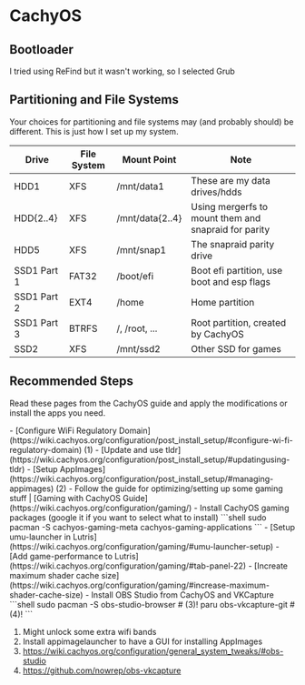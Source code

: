 # CachyOS

## Bootloader

I tried using ReFind but it wasn't working, so I selected Grub

## Partitioning and File Systems

Your choices for partitioning and file systems may (and probably should) be different. This is just how I set up my system.

| Drive        | File System | Mount Point     | Note                            |
| ------------ | ----------- | --------------- | ------------------------------- |
| HDD1         | XFS         | /mnt/data1      | These are my data drives/hdds   |
| HDD{2..4}    | XFS         | /mnt/data{2..4} | Using mergerfs to mount them and snapraid for parity |
| HDD5         | XFS         | /mnt/snap1      | The snapraid parity drive       |
| SSD1 Part 1  | FAT32       | /boot/efi       | Boot efi partition, use boot and esp flags |
| SSD1 Part 2  | EXT4        | /home           | Home partition                  |
| SSD1 Part 3  | BTRFS       | /, /root, ...   | Root partition, created by CachyOS |
| SSD2         | XFS         | /mnt/ssd2       | Other SSD for games             |

## Recommended Steps

Read these pages from the CachyOS guide and apply the modifications or install the apps you need.

<div class="annotate" markdown>
- [Configure WiFi Regulatory Domain](https://wiki.cachyos.org/configuration/post_install_setup/#configure-wi-fi-regulatory-domain) (1)
- [Update and use tldr](https://wiki.cachyos.org/configuration/post_install_setup/#updatingusing-tldr)
- [Setup AppImages](https://wiki.cachyos.org/configuration/post_install_setup/#managing-appimages) (2)
- Follow the guide for optimizing/setting up some gaming stuff | [Gaming with CachyOS Guide](https://wiki.cachyos.org/configuration/gaming/)
  - Install CachyOS gaming packages (google it if you want to select what to install)
    ```shell
    sudo pacman -S cachyos-gaming-meta cachyos-gaming-applications
    ```
  - [Setup umu-launcher in Lutris](https://wiki.cachyos.org/configuration/gaming/#umu-launcher-setup)
  - [Add game-performance to Lutris](https://wiki.cachyos.org/configuration/gaming/#tab-panel-22)
  - [Increate maximum shader cache size](https://wiki.cachyos.org/configuration/gaming/#increase-maximum-shader-cache-size)
  - Install OBS Studio from CachyOS and VKCapture
    ```shell
    sudo pacman -S obs-studio-browser # (3)!
    paru obs-vkcapture-git # (4)!
    ```
</div>

1. Might unlock some extra wifi bands
2. Install appimagelauncher to have a GUI for installing AppImages
3. <https://wiki.cachyos.org/configuration/general_system_tweaks/#obs-studio>
4. <https://github.com/nowrep/obs-vkcapture>

